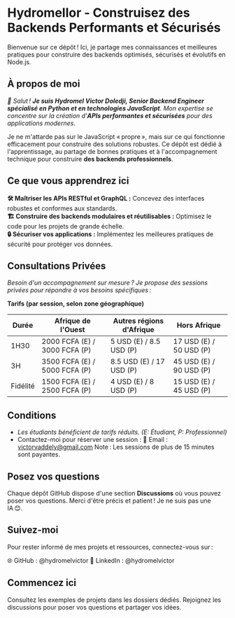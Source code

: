 # Hydromellor - Construisez des Backends Performants et Sécurisés

Bienvenue sur ce dépôt ! Ici, je partage mes connaissances et meilleures pratiques pour construire des backends optimisés, sécurisés et évolutifs en Node.js.

## À propos de moi

*👋 Salut ! **Je suis Hydromel Victor Doledji, Senior Backend Engineer spécialisé en Python et en technologies JavaScript**. Mon expertise se concentre sur la création d'**APIs performantes et sécurisées** pour des applications modernes*.

Je ne m'attarde pas sur le JavaScript « propre », mais sur ce qui fonctionne efficacement pour construire des solutions robustes. Ce dépôt est dédié à l'apprentissage, au partage de bonnes pratiques et à l'accompagnement technique pour construire **des backends professionnels**.

## Ce que vous apprendrez ici

**🛠 Maîtriser les APIs RESTful et GraphQL :** Concevez des interfaces robustes et conformes aux standards.<br>
**🏗 Construire des backends modulaires et réutilisables :** Optimisez le code pour les projets de grande échelle.<br>
**🔒 Sécuriser vos applications :** Implémentez les meilleures pratiques de sécurité pour protéger vos données.

## Consultations Privées

*Besoin d'un accompagnement sur mesure ? Je propose des sessions privées pour répondre à vos besoins spécifiques :*

**Tarifs (par session, selon zone géographique)**

|Durée	|Afrique de l'Ouest	|Autres régions d'Afrique   |Hors Afrique|
|-------|-------------------|---------------------------|------------|
| 1H30	| 2000 FCFA (E) / 3000 FCFA (P)| 5 USD (E) / 8.5 USD (P) | 17 USD (E) / 50 USD (P)|
| 3H	| 3500 FCFA (E) / 5000 FCFA (P)| 8.5 USD (E) / 17 USD (P) | 45 USD (E) / 90 USD (P)|
| Fidélité| 1500 FCFA (E) / 2500 FCFA (P)| 4 USD (E) / 8 USD (P) | 15 USD (E) / 45 USD (P)|

## Conditions

- *Les étudiants bénéficient de tarifs réduits. (E: Étudiant, P: Professionnel)*
- Contactez-moi pour réserver une session :
📧 Email : victorvaddely@gmail.com
Note : Les sessions de plus de 15 minutes sont payantes.

## Posez vos questions

Chaque dépôt GitHub dispose d'une section **Discussions** où vous pouvez poser vos questions. Merci d'être précis et patient ! Je ne suis pas une IA 😊.

## Suivez-moi

Pour rester informé de mes projets et ressources, connectez-vous sur :

🌐 GitHub : @hydromelvictor
💼 LinkedIn : @hydromelvictor

## Commencez ici

Consultez les exemples de projets dans les dossiers dédiés.
Rejoignez les discussions pour poser vos questions et partager vos idées.

